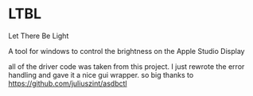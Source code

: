 # LTBL
Let There Be Light

A tool for windows to control the brightness on the Apple Studio Display

all of the driver code was taken from this project. I just rewrote the error handling and 
gave it a nice gui wrapper. so big thanks to 
https://github.com/juliuszint/asdbctl

